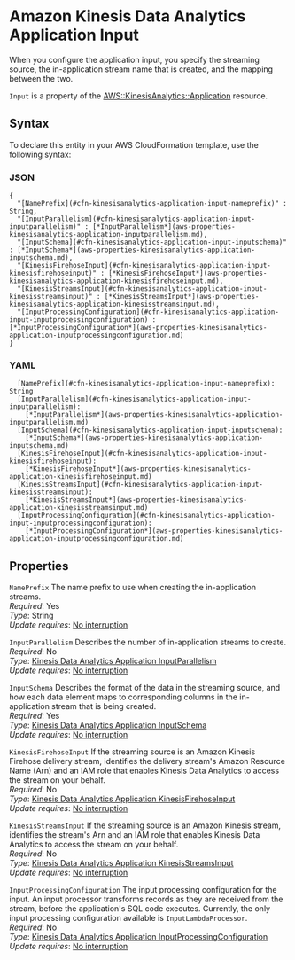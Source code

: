 # Amazon Kinesis Data Analytics Application Input<a name="aws-properties-kinesisanalytics-application-input"></a>

When you configure the application input, you specify the streaming source, the in\-application stream name that is created, and the mapping between the two\. 

 `Input` is a property of the [AWS::KinesisAnalytics::Application](aws-resource-kinesisanalytics-application.md) resource\. 

## Syntax<a name="aws-properties-kinesisanalytics-application-input-syntax"></a>

To declare this entity in your AWS CloudFormation template, use the following syntax:

### JSON<a name="aws-properties-kinesisanalytics-application-input-syntax.json"></a>

```
{
  "[NamePrefix](#cfn-kinesisanalytics-application-input-nameprefix)" : String,
  "[InputParallelism](#cfn-kinesisanalytics-application-input-inputparallelism)" : [*InputParallelism*](aws-properties-kinesisanalytics-application-inputparallelism.md),
  "[InputSchema](#cfn-kinesisanalytics-application-input-inputschema)" : [*InputSchema*](aws-properties-kinesisanalytics-application-inputschema.md),
  "[KinesisFirehoseInput](#cfn-kinesisanalytics-application-input-kinesisfirehoseinput)" : [*KinesisFirehoseInput*](aws-properties-kinesisanalytics-application-kinesisfirehoseinput.md),
  "[KinesisStreamsInput](#cfn-kinesisanalytics-application-input-kinesisstreamsinput)" : [*KinesisStreamsInput*](aws-properties-kinesisanalytics-application-kinesisstreamsinput.md),
  "[InputProcessingConfiguration](#cfn-kinesisanalytics-application-input-inputprocessingconfiguration) :  [*InputProcessingConfiguration*](aws-properties-kinesisanalytics-application-inputprocessingconfiguration.md)          
}
```

### YAML<a name="aws-properties-kinesisanalytics-application-input-syntax.yaml"></a>

```
  [NamePrefix](#cfn-kinesisanalytics-application-input-nameprefix): String
  [InputParallelism](#cfn-kinesisanalytics-application-input-inputparallelism): 
    [*InputParallelism*](aws-properties-kinesisanalytics-application-inputparallelism.md)
  [InputSchema](#cfn-kinesisanalytics-application-input-inputschema): 
    [*InputSchema*](aws-properties-kinesisanalytics-application-inputschema.md)
  [KinesisFirehoseInput](#cfn-kinesisanalytics-application-input-kinesisfirehoseinput): 
    [*KinesisFirehoseInput*](aws-properties-kinesisanalytics-application-kinesisfirehoseinput.md)
  [KinesisStreamsInput](#cfn-kinesisanalytics-application-input-kinesisstreamsinput): 
    [*KinesisStreamsInput*](aws-properties-kinesisanalytics-application-kinesisstreamsinput.md)
  [InputProcessingConfiguration](#cfn-kinesisanalytics-application-input-inputprocessingconfiguration): 
    [*InputProcessingConfiguration*](aws-properties-kinesisanalytics-application-inputprocessingconfiguration.md)
```

## Properties<a name="aws-properties-kinesisanalytics-application-input-properties"></a>

`NamePrefix`  <a name="cfn-kinesisanalytics-application-input-nameprefix"></a>
The name prefix to use when creating the in\-application streams\.  
 *Required*: Yes  
 *Type*: String  
 *Update requires*: [No interruption](using-cfn-updating-stacks-update-behaviors.md#update-no-interrupt) 

`InputParallelism`  <a name="cfn-kinesisanalytics-application-input-inputparallelism"></a>
Describes the number of in\-application streams to create\.   
 *Required*: No  
 *Type*: [Kinesis Data Analytics Application InputParallelism](aws-properties-kinesisanalytics-application-inputparallelism.md)  
 *Update requires*: [No interruption](using-cfn-updating-stacks-update-behaviors.md#update-no-interrupt) 

`InputSchema`  <a name="cfn-kinesisanalytics-application-input-inputschema"></a>
Describes the format of the data in the streaming source, and how each data element maps to corresponding columns in the in\-application stream that is being created\.  
 *Required*: Yes  
 *Type*: [Kinesis Data Analytics Application InputSchema](aws-properties-kinesisanalytics-application-inputschema.md)  
 *Update requires*: [No interruption](using-cfn-updating-stacks-update-behaviors.md#update-no-interrupt) 

`KinesisFirehoseInput`  <a name="cfn-kinesisanalytics-application-input-kinesisfirehoseinput"></a>
If the streaming source is an Amazon Kinesis Firehose delivery stream, identifies the delivery stream's Amazon Resource Name \(Arn\) and an IAM role that enables Kinesis Data Analytics to access the stream on your behalf\.   
 *Required*: No  
 *Type*: [Kinesis Data Analytics Application KinesisFirehoseInput](aws-properties-kinesisanalytics-application-kinesisfirehoseinput.md)  
 *Update requires*: [No interruption](using-cfn-updating-stacks-update-behaviors.md#update-no-interrupt) 

`KinesisStreamsInput`  <a name="cfn-kinesisanalytics-application-input-kinesisstreamsinput"></a>
If the streaming source is an Amazon Kinesis stream, identifies the stream's Arn and an IAM role that enables Kinesis Data Analytics to access the stream on your behalf\.   
 *Required*: No  
 *Type*: [Kinesis Data Analytics Application KinesisStreamsInput](aws-properties-kinesisanalytics-application-kinesisstreamsinput.md)  
 *Update requires*: [No interruption](using-cfn-updating-stacks-update-behaviors.md#update-no-interrupt) 

`InputProcessingConfiguration`  <a name="cfn-kinesisanalytics-application-input-inputprocessingconfiguration"></a>
The input processing configuration for the input\. An input processor transforms records as they are received from the stream, before the application's SQL code executes\. Currently, the only input processing configuration available is `InputLambdaProcessor`\.   
 *Required*: No  
 *Type*: [Kinesis Data Analytics Application InputProcessingConfiguration](aws-properties-kinesisanalytics-application-inputprocessingconfiguration.md)  
 *Update requires*: [No interruption](using-cfn-updating-stacks-update-behaviors.md#update-no-interrupt) 